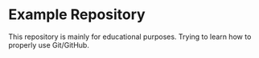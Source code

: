 # Example Repository

This repository is mainly for educational purposes. Trying to learn how to properly use Git/GitHub.